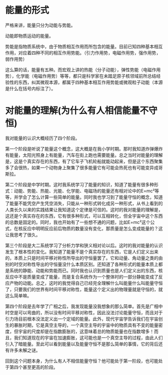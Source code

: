 # 能量的形式

严格来讲，能量只分为动能与势能。

动能即物质运动的能量。

势能是指物质系统中，由于物质相互作用而所包含的能量。目前已知四种基本相互作用，对应着四种不同的相互作用势能。（引力作用势，电磁作用势，强作用势，弱作用势）

这么算的话，能量有五种。而宏观上讲的热能（分子动能），弹性势能（电磁作用势），化学能（电磁作用势）等等，都只是科学家在未踏足原子核领域前所总结经验性的东西，纠其微观本源，都属于四种基本相互作用势能或微观粒子动能（本源是什么在括号内标注了）。


# 对能量的理解(为什么有人相信能量不守恒)

我对能量的认识大概经历了四个阶段。

第一个阶段是听说了能量这个概念，这大概是在我小学时期。那时我知道炸弹爆炸有能量，太阳光照身上有能量，汽车在街上跑也需要能量。总之当时对能量的理解是，这是个真实存在的东西，有了它车子飞机轮船就能动起来，但是这个东西聚集多了会很热，如果一个动物身上聚集了很多能量它有可能会热死也有可能变异成哥斯拉。

第二个阶段是中学时期。这时我系统学习了能量的知识，知道了能量有很多种形式：动能、势能、热能、光能、化学能、电磁场的能量还有相对论中的E=mc²等等，并学会了怎么计算一些简单的能量。同时我也学习到了能量守恒的概念，知道了能量不能凭空产生凭空消失，只能从一种形式转化成另一种形式，从书上看到的人类长久以来的实践结果让我知道这个定律是可信的。这时的我对能量的理解是，这还是个真实存在的东西，它有很多种形式，可以互相转化，但全宇宙中这个东西的总数是固定的。同时，我也开始有了一些想不通的问题，比如E=mc²这个公式，在核反应中明明反应前后物质的数量没有变化，那质量是怎么变成能量的？这让我思考了很久。

第三个阶段是大二系统学习了分析力学和狭义相对论以后。这时的我对能量的认识发生了根本性的变化。我知道了能量不是个真实存在的东西，它是人们定义出来的，本质上只是时间平移对称性所导出的守恒量罢了。它和动量、角动量之类的由别的时空对称性导出的守恒量没什么本质区别。还知道了各种形式的能量本质上都是系统的静能、动能和势能而已。同时我也认识到质量也是人们定义出的东西，核反应中不是质量变成了能量，而是复合系统作为一个整体时的一部分静能变成了反应产物的动能。总之，这时的我觉得自己已经完全理解什么叫能量什么叫能量守恒了，只要我们的世界有时间平移对称性，能量这个定义出的物理量就是守恒的，就这么简单嘛。

第四个阶段是去年学了广相之后，我发现能量没我想象的那么简单。首先是广相中时空是可以弯曲的，所以没有时间平移对称性，因此没法讨论能量守恒，而且对于引力场目前根本没法定义出一个定域的能量。此外，现代宇宙学告诉我们在宇宙创生的暴胀时期，它是真空主导的，一个真空主导的宇宙中的物质具有不变的能量密度，但宇宙的尺度却是在指数膨胀的，这意味着总的物质能量也在指数增多！而且，我们知道现在的宇宙在加速膨胀，这可能也是一个真空主导的过程，由此人们引入了暗能量。至此可以看到能量以及能量守恒不是那么简单的事情，它的背后还有许多未解之谜。

回到这个问题本身，为什么有人不相信能量守恒？他可能处于第一阶段，也可能处于第四个甚至更高的阶段。
